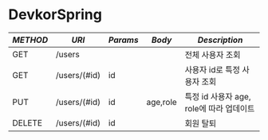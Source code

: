 # DevkorSpring

|*METHOD*|*URI*|*Params*|*Body*|*Description*|
|--------|-----|--------|------|-------------|
|GET|/users|||전체 사용자 조회|
|GET|/users/(#id)|id||사용자 id로 특정 사용자 조회|
|PUT|/users/(#id)|id|age,role|특정 id 사용자 age, role에 따라 업데이트|
|DELETE|/users/(#id)|id||회원 탈퇴|
